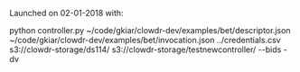 Launched on 02-01-2018 with:

   python controller.py ~/code/gkiar/clowdr-dev/examples/bet/descriptor.json ~/code/gkiar/clowdr-dev/examples/bet/invocation.json ../credentials.csv s3://clowdr-storage/ds114/ s3://clowdr-storage/testnewcontroller/ --bids -dv 
